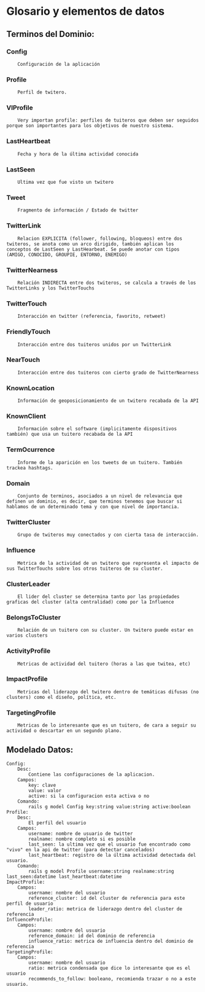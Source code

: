 # Glosario y elementos de datos

## Terminos del Dominio:
### Config
		Configuración de la aplicación
### Profile
		Perfil de twitero.
### VIProfile
		Very importan profile: perfiles de tuiteros que deben ser seguidos porque son importantes para los objetivos de nuestro sistema.
### LastHeartbeat
		Fecha y hora de la última actividad conocida
### LastSeen 
		Ultima vez que fue visto un twitero
### Tweet
		Fragmento de información / Estado de twitter
### TwitterLink
		Relacion EXPLICITA (follower, following, bloqueos) entre dos twiteros, se anota como un arco dirigido, también aplican los conceptos de LastSeen y LastHearbeat. Se puede anotar con tipos (AMIGO, CONOCIDO, GROUPIE, ENTORNO, ENEMIGO)
### TwitterNearness
		Relación INDIRECTA entre dos twiteros, se calcula a través de los TwitterLinks y los TwitterTouchs 
### TwitterTouch
		Interacción en twitter (referencia, favorito, retweet)
### FriendlyTouch
		Interacción entre dos tuiteros unidos por un TwitterLink
### NearTouch
		Interacción entre dos tuiteros con cierto grado de TwitterNearness
### KnownLocation
		Información de geoposicionamiento de un twitero recabada de la API
### KnownClient
		Información sobre el software (implicitamente dispositivos también) que usa un tuitero recabada de la API
### TermOcurrence
		Informe de la aparición en los tweets de un tuitero. También trackea hashtags.
### Domain
		Conjunto de terminos, asociados a un nivel de relevancia que definen un dominio, es decir, que terminos tenemos que buscar si hablamos de un determinado tema y con que nivel de importancia.
### TwitterCluster
		Grupo de twiteros muy conectados y con cierta tasa de interacción.
### Influence
		Metrica de la actividad de un twitero que representa el impacto de sus TwitterTouchs sobre los otros tuiteros de su cluster.
### ClusterLeader
		El lider del cluster se determina tanto por las propiedades graficas del cluster (alta centralidad) como por la Influence
### BelongsToCluster
		Relación de un tuitero con su cluster. Un twitero puede estar en varios clusters
### ActivityProfile
		Metricas de actividad del tuitero (horas a las que twitea, etc)
### ImpactProfile
		Metricas del liderazgo del twitero dentro de temáticas difusas (no clusters) como el diseño, política, etc.
### TargetingProfile
		Metricas de lo interesante que es un tuitero, de cara a seguir su actividad o descartar en un segundo plano.

## Modelado Datos:
	Config:
		Desc:
			Contiene las configuraciones de la aplicacion.
		Campos:
			key: clave
			value: valor
			active: si la configuracion esta activa o no
		Comando:
			rails g model Config key:string value:string active:boolean
	Profile:
		Desc:
			El perfil del usuario
		Campos:
			username: nombre de usuario de twitter
			realname: nombre completo si es posible
			last_seen: la ultima vez que el usuario fue encontrado como "vivo" en la api de twitter (para detectar cancelados)
			last_heartbeat: registro de la última actividad detectada del usuario.
		Comando:
			rails g model Profile username:string realname:string last_seen:datetime last_heartbeat:datetime
	ImpactProfile:
		Campos:
			username: nombre del usuario
			reference_cluster: id del cluster de referencia para este perfil de usuario
			leader_ratio: metrica de liderazgo dentro del cluster de referencia
	InfluenceProfile:
		Campos:
			username: nombre del usuario
			reference_domain: id del dominio de referencia
			influence_ratio: metrica de influencia dentro del dominio de referencia
	TargetingProfile:
		Campos:
			username: nombre del usuario
			ratio: metrica condensada que dice lo interesante que es el usuario
			recommends_to_follow: booleano, recomienda trazar o no a este usuario.